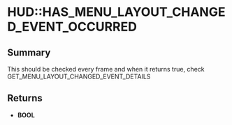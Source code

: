 # HUD::HAS_MENU_LAYOUT_CHANGED_EVENT_OCCURRED

## Summary
This should be checked every frame and when it returns true, check GET_MENU_LAYOUT_CHANGED_EVENT_DETAILS

## Returns
* **BOOL**
